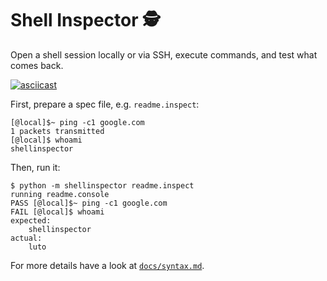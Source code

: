 # Shell Inspector 🕵️‍️

Open a shell session locally or via SSH, execute commands, and test what comes
back.

[![asciicast](https://asciinema.org/a/IfzFtiTPjabw4etcMJmpcuH8f.svg)](https://asciinema.org/a/IfzFtiTPjabw4etcMJmpcuH8f)

First, prepare a spec file, e.g. `readme.inspect`:

```
[@local]$~ ping -c1 google.com
1 packets transmitted
[@local]$ whoami
shellinspector
```

Then, run it:

```
$ python -m shellinspector readme.inspect
running readme.console
PASS [@local]$~ ping -c1 google.com
FAIL [@local]$ whoami
expected:
    shellinspector
actual:
    luto
```

For more details have a look at [`docs/syntax.md`](docs/syntax.md).
